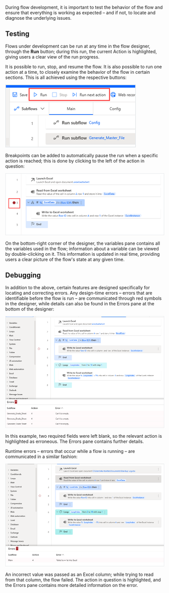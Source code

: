 During flow development, it is important to test the behavior of the flow and ensure that everything is working as expected – and if not, to locate and diagnose the underlying issues.

## Testing
Flows under development can be run at any time in the flow designer, through the **Run** button; during this run, the current Action is highlighted, giving users a clear view of the run progress.

It is possible to run, stop, and resume the flow. It is also possible to run one action at a time, to closely examine the behavior of the flow in certain sections. This is all achieved using the respective buttons:

![designer toolbar](..\media\toolbar.png)
 
Breakpoints can be added to automatically pause the run when a specific action is reached; this is done by clicking to the left of the action in question:

![main function breakpoint](..\media\main-function-breakpoint.png)
 
On the bottom-right corner of the designer, the variables pane contains all the variables used in the flow; information about a variable can be viewed by double-clicking on it. This information is updated in real time, providing users a clear picture of the flow's state at any given time.

## Debugging
In addition to the above, certain features are designed specifically for locating and correcting errors.
Any design-time errors – errors that are identifiable before the flow is run – are communicated through red symbols in the designer, while details can also be found in the Errors pane at the bottom of the designer:

![errors pane](..\media\errors-pane.png)
 
In this example, two required fields were left blank, so the relevant action is highlighted as erroneous. The Errors pane contains further details.

Runtime errors – errors that occur while a flow is running – are communicated in a similar fashion:

![errors pane continued](..\media\errors-pane-continued.png)

An incorrect value was passed as an Excel column; while trying to read from that column, the flow failed. The action in question is highlighted, and the Errors pane contains more detailed information on the error.
 